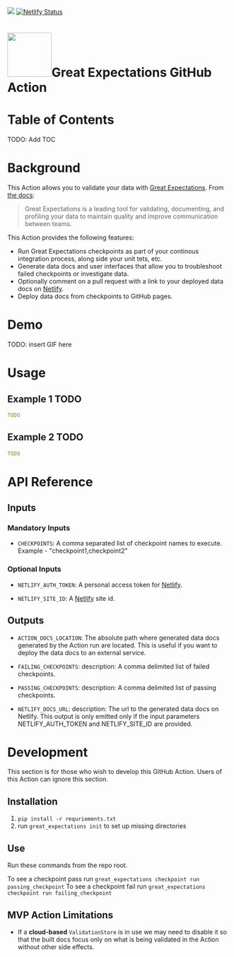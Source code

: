  ![](https://github.com/superconductive/great_expectations_action/workflows/GE-Action-Build/badge.svg) [![Netlify Status](https://api.netlify.com/api/v1/badges/658dedee-2ee7-44b2-b926-d6146a173e11/deploy-status)](https://app.netlify.com/sites/great-expectations/deploys)
 
 <h1><img src="https://github.com/superconductive/great_expectations_action/blob/master/ge-logo.png" width="100" height="100">Great Expectations GitHub Action</h1>

# Table of Contents

TODO: Add TOC

# Background

This Action allows you to validate your data with [Great Expectations](https://greatexpectations.io/).  From [the docs](https://docs.greatexpectations.io/en/latest/):

> Great Expectations is a leading tool for validating, documenting, and profiling your data to maintain quality and improve communication between teams.

This Action provides the following features:

- Run Great Expectations checkpoints as part of your continous integration process, along side your unit tets, etc.
- Generate data docs and user interfaces that allow you to troubleshoot failed checkpoints or investigate data.
- Optionally comment on a pull request with a link to your deployed data docs on [Netlify](https://www.netlify.com/).
- Deploy data docs from checkpoints to GitHub pages.

# Demo

TODO: insert GIF here

# Usage

## Example 1 TODO

```yaml
TODO
```

## Example 2 TODO

```yaml
TODO
```

# API Reference

## Inputs

### Mandatory Inputs

- `CHECKPOINTS`:
    A comma separated list of checkpoint names to execute.  Example -  "checkpoint1,checkpoint2"

### Optional Inputs

- `NETLIFY_AUTH_TOKEN`:
    A personal access token for [Netlify](https://www.netlify.com/).

- `NETLIFY_SITE_ID`:
    A [Netlify](https://www.netlify.com/) site id.

## Outputs

- `ACTION_DOCS_LOCATION`:
    The absolute path where generated data docs generated by the Action run are located.  This is useful if you want to deploy the data docs to an external service.

- `FAILING_CHECKPOINTS`:
    description: A comma delimited list of failed checkpoints.

- `PASSING_CHECKPOINTS`:
    description: A comma delimited list of passing checkpoints.

- `NETLIFY_DOCS_URL`:
    description: The url to the generated data docs on Netlify.  This output is only emitted only if the input parameters NETLIFY_AUTH_TOKEN and NETLIFY_SITE_ID are provided.

# Development

This section is for those who wish to develop this GitHub Action.  Users of this Action can ignore this section.

## Installation

1. `pip install -r requriements.txt`
2. run `great_expectations init` to set up missing directories

## Use

Run these commands from the repo root.

To see a checkpoint pass run `great_expectations checkpoint run passing_checkpoint`
To see a checkpoint fail run `great_expectations checkpoint run failing_checkpoint`

## MVP Action Limitations

- If a **cloud-based** `ValidationStore` is in use we may need to disable it so that the built docs focus only on what is being validated in the Action without other side effects.
